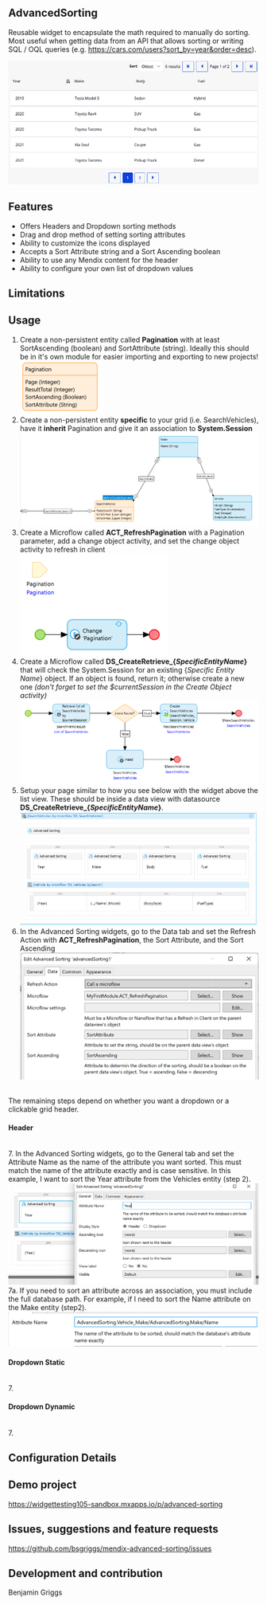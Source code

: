 ## AdvancedSorting
Reusable widget to encapsulate the math required to manually do sorting. Most useful when getting data from an API that allows sorting or writing SQL / OQL queries (e.g. https://cars.com/users?sort_by=year&order=desc). 

![Overview](https://github.com/bsgriggs/mendix-advanced-sorting/blob/media/advancedSorting.png)

## Features  
- Offers Headers and Dropdown sorting methods
- Drag and drop method of setting sorting attributes
- Ability to customize the icons displayed 
- Accepts a Sort Attribute string and a Sort Ascending boolean
- Ability to use any Mendix content for the header
- Ability to configure your own list of dropdown values

## Limitations  

## Usage  
1. Create a non-persistent entity called **Pagination** with at least SortAscending (boolean) and SortAttribute (string). Ideally this should be in it's own module for easier importing and exporting to new projects!<br/>![pagination entity](https://github.com/bsgriggs/mendix-advanced-sorting/blob/media/pagination.png)
2. Create a non-persistent entity **specific** to your grid (i.e. SearchVehicles), have it **inherit** Pagination and give it an association to **System.Session**<br/>![inheritance](https://github.com/bsgriggs/mendix-advanced-sorting/blob/media/domainModel.png)
3. Create a Microflow called **ACT_RefreshPagination** with a Pagination parameter, add a change object activity, and set the change object activity to refresh in client<br/>![ACT refresh pagination](https://github.com/bsgriggs/mendix-advanced-sorting/blob/media/ACT_RefreshPagination.png)
4. Create a Microflow called **DS_CreateRetrieve_{*SpecificEntityName*}** that will check the System.Session for an existing {*Specific Entity Name*} object. If an object is found, return it; otherwise create a new one *(don't forget to set the $currentSession in the Create Object activity)*<br/>![DS create retrieve specific entity](https://github.com/bsgriggs/mendix-advanced-sorting/blob/media/DS_SearchVehicles.png)
5. Setup your page similar to how you see below with the widget above the list view. These should be inside a data view with datasource **DS_CreateRetrieve_{*SpecificEntityName*}**.<br/>![page_mendix](https://github.com/bsgriggs/mendix-advanced-sorting/blob/media/pageLayout.png)
6. In the Advanced Sorting widgets, go to the Data tab and set the Refresh Action with **ACT_RefreshPagination**, the Sort Attribute, and the Sort Ascending<br/>![refresh action](https://github.com/bsgriggs/mendix-advanced-sorting/blob/media/data.png)
<br/>
The remaining steps depend on whether you want a dropdown or a clickable grid header.
<br/>
<h4>Header</h4><br/>  
7. In the Advanced Sorting widgets, go to the General tab and set the Attribute Name as the name of the attribute you want sorted. This must match the name of the attribute exactly and is case sensitive. In this example, I want to sort the Year attribute from the Vehicles entity (step 2).<br/><img alt='general header' src='https://github.com/bsgriggs/mendix-advanced-sorting/blob/media/general-header.png' />
7a. If you need to sort an attribute across an association, you must include the full database path. For example, if I need to sort the Name attribute on the Make entity (step2).<br/><img alt='association' src='https://github.com/bsgriggs/mendix-advanced-sorting/blob/media/association.png' />
<h4>Dropdown Static</h4><br/>  
7. 
<h4>Dropdown Dynamic</h4><br/>
7. 

## Configuration Details  

## Demo project  
https://widgettesting105-sandbox.mxapps.io/p/advanced-sorting

## Issues, suggestions and feature requests  
https://github.com/bsgriggs/mendix-advanced-sorting/issues

## Development and contribution  
Benjamin Griggs
